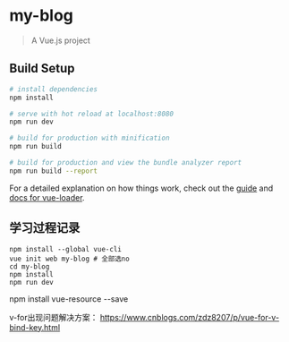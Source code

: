 # my-blog

> A Vue.js project

## Build Setup

``` bash
# install dependencies
npm install

# serve with hot reload at localhost:8080
npm run dev

# build for production with minification
npm run build

# build for production and view the bundle analyzer report
npm run build --report
```

For a detailed explanation on how things work, check out the [guide](http://vuejs-templates.github.io/webpack/) and [docs for vue-loader](http://vuejs.github.io/vue-loader).


## 学习过程记录
```shell
npm install --global vue-cli
vue init web my-blog # 全部选no
cd my-blog
npm install
npm run dev
```

npm install vue-resource --save

v-for出现问题解决方案：
https://www.cnblogs.com/zdz8207/p/vue-for-v-bind-key.html